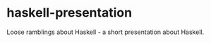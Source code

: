 haskell-presentation
====================

Loose ramblings about Haskell - a short presentation about Haskell.
